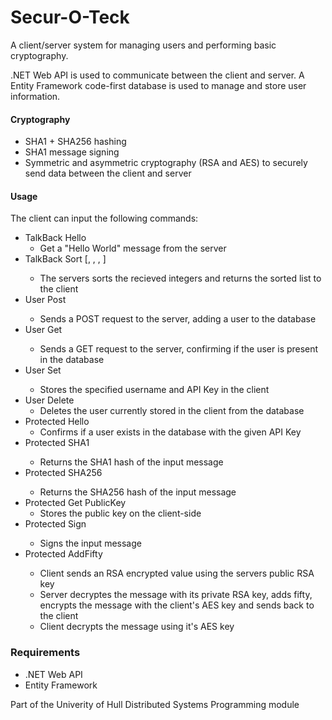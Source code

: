 # Secur-O-Teck

A client/server system for managing users and performing basic cryptography. 

.NET Web API is used to communicate between the client and server. A Entity Framework code-first database is used to manage and store user information.

#### Cryptography
* SHA1 + SHA256 hashing
* SHA1 message signing
* Symmetric and asymmetric cryptography (RSA and AES) to securely send data between the client and server


#### Usage
The client can input the following commands:

* TalkBack Hello
  * Get a "Hello World" message from the server
* TalkBack Sort [<int>, <int>, <int>, <int>]
  * The servers sorts the recieved integers and returns the sorted list to the client
* User Post <name>
  * Sends a POST request to the server, adding a user to the database
* User Get <name>
  * Sends a GET request to the server, confirming if the user is present in the database
* User Set <name> <apikey>
  * Stores the specified username and API Key in the client
* User Delete
  * Deletes the user currently stored in the client from the database
* Protected Hello
  * Confirms if a user exists in the database with the given API Key
* Protected SHA1 <message>
  * Returns the SHA1 hash of the input message
* Protected SHA256 <message>
  * Returns the SHA256 hash of the input message
* Protected Get PublicKey
  * Stores the public key on the client-side
* Protected Sign <message>
  * Signs the input message
* Protected AddFifty <integer>
  * Client sends an RSA encrypted value using the servers public RSA key
  * Server decryptes the message with its private RSA key, adds fifty, encrypts the message with the client's AES key and sends back to the client
  * Client decrypts the message using it's AES key



### Requirements
* .NET Web API
* Entity Framework

Part of the Univerity of Hull Distributed Systems Programming module
